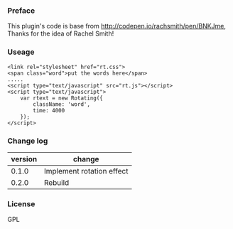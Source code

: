 ### Preface
This plugin's code is base from http://codepen.io/rachsmith/pen/BNKJme, Thanks for the idea of Rachel Smith!

### Useage
```
<link rel="stylesheet" href="rt.css">
<span class="word">put the words here</span>
.....
<script type="text/javascript" src="rt.js"></script>
<script type="text/javascript">
    var rtext = new Rotating({
        className: 'word',
        time: 4000
    });
</script>
```

### Change log
version|change
-----|----
0.1.0|Implement rotation effect
0.2.0|Rebuild

### License
GPL